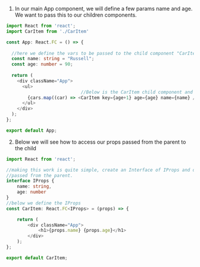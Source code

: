 1. In our main App component, we will define a few params name and age. We want to pass this to our children components.
```ts
import React from 'react';
import CarItem from './CarItem'

const App: React.FC = () => {
  
  //here we define the vars to be passed to the child component "CarItem"
  const name: string = "Russell";
  const age: number = 90;
  
  return (
    <div className="App">
      <ul>
                            //Below is the CarItem child component and we send the props down from app to the child      
        {cars.map((car) => <CarItem key={age+1} age={age} name={name} />)}
      </ul>
    </div>
  );
};

export default App;

```
2. Below we will see how to access our props passed from the parent to the child
```ts
import React from 'react';

//making this work is quite simple, create an Interface of IProps and declare the vars and datatypes that will be
//passed from the parent.
interface IProps {
    name: string,
    age: number
}
//below we define the IProps
const CarItem: React.FC<IProps> = (props) => {

    return (
        <div className="App">
            <h1>{props.name} {props.age}</h1>
        </div>
    );
};

export default CarItem;
```
